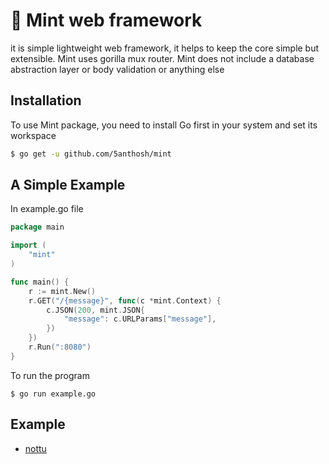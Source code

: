 # 🌿 Mint web framework

  it is simple lightweight web framework, it helps to keep the core simple but extensible. Mint uses gorilla mux router.
  Mint does not include a database abstraction layer or body validation or anything else 

## Installation

  To use Mint package, you need to install Go first in your system and set its workspace

```sh
$ go get -u github.com/5anthosh/mint
```

## A Simple Example
 
  In example.go file
``` go 
package main

import (
	"mint"
)

func main() {
	r := mint.New()
	r.GET("/{message}", func(c *mint.Context) {
		c.JSON(200, mint.JSON{
			"message": c.URLParams["message"],
		})
	})
	r.Run(":8080")
}
```
   To run the program
```
$ go run example.go
```
## Example
 - [nottu](https://github.com/5anthosh/nottu)
